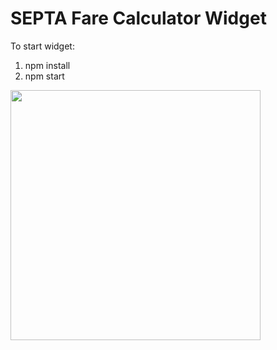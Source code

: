 # SEPTA Fare Calculator Widget

To start widget: 

1. npm install
2. npm start

<img src='http://i.imgur.com/111Q2nh.png' width="400px"/>
